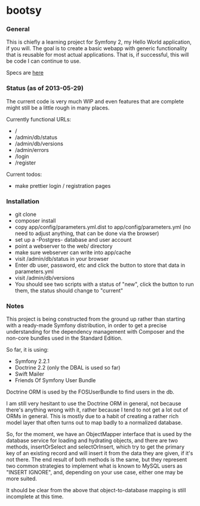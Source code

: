 bootsy
======

### General

This is chiefly a learning project for Symfony 2, my Hello World application, if you will. The goal is to create a basic
webapp with generic functionality that is reusable for most actual applications. That is, if successful, this will be code
I can continue to use.

Specs are [here](https://github.com/hfietz/bootsy/wiki/Specs)

### Status (as of 2013-05-29)
The current code is very much WIP and even features that are complete might still be a little rough in many places.

Currently functional URLs:

* /
* /admin/db/status
* /admin/db/versions
* /admin/errors
* /login
* /register

Current todos:
* make prettier login / registration pages

### Installation
* git clone
* composer install
* copy app/config/parameters.yml.dist to app/config/parameters.yml (no need to adjust anything, that can be done via the browser)
* set up a -Postgres- database and user account
* point a webserver to the web/ directory
* make sure webserver can write into app/cache
* visit <location of your install>/admin/db/status in your browser
* Enter db user, password, etc and click the button to store that data in parameters.yml
* visit <location of install>/admin/db/versions
* You should see two scripts with a status of "new", click the button to run them, the status should change to "current"

### Notes

This project is being constructed from the ground up rather than starting with a ready-made Symfony distribution, in order
to get a precise understanding for the dependency management with Composer and the non-core bundles used in the Standard
Edition.

So far, it is using:

* Symfony 2.2.1
* Doctrine 2.2 (only the DBAL is used so far)
* Swift Mailer
* Friends Of Symfony User Bundle

Doctrine ORM is used by the FOSUserBundle to find users in the db.

I am still very hesitant to use the Doctrine ORM in general, not because there's anything wrong with it, rather because I tend to
not get a lot out of ORMs in general. This is mostly due to a habit of creating a rather rich model layer that often
turns out to map badly to a normalized database.

So, for the moment, we have an ObjectMapper interface that is used by the database service for loading and hydrating
objects, and there are two methods, insertOrSelect and selectOrInsert, which try to get the primary key of an existing
record and will insert it from the data they are given, if it's not there. The end result of both methods is the same,
but they represent two common strategies to implement what is known to MySQL users as "INSERT IGNORE", and, depending on
your use case, either one may be more suited.

It should be clear from the above that object-to-database mapping is still incomplete at this time.
